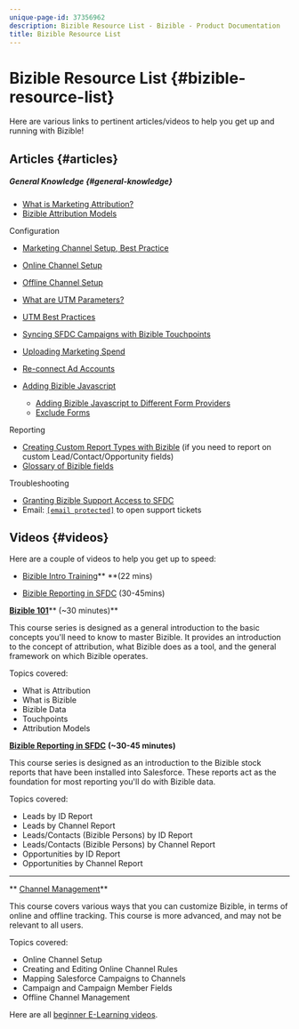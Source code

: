 ```yaml
---
unique-page-id: 37356962
description: Bizible Resource List - Bizible - Product Documentation
title: Bizible Resource List
---
```


# Bizible Resource List {#bizible-resource-list}

Here are various links to pertinent articles/videos to help you get up and running with Bizible!

## Articles {#articles}

##### General Knowledge {#general-knowledge}

* [What is Marketing Attribution?](http://docs.marketo.com/display/BIZ/Marketing+Attribution)
* [Bizible Attribution Models](http://docs.marketo.com/display/BIZ/Bizible+Attribution+Models)

Configuration

* [Marketing Channel Setup, Best Practice](http://docs.marketo.com/display/BIZ/Marketing+Channels+and+Sub-Channels)
* [Online Channel Setup](http://docs.marketo.com/display/BIZ/Online+Custom+Channel+Setup)
* [Offline Channel Setup](http://docs.marketo.com/display/BIZ/Offline+Custom+Channel+Setup)
* [What are UTM Parameters?](http://docs.marketo.com/display/BIZ/UTM+Parameters)
* [UTM Best Practices](http://docs.marketo.com/display/BIZ/Best+Practices+for+Setting+Up+UTM+Parameters)
* [Syncing SFDC Campaigns with Bizible Touchpoints](http://docs.marketo.com/display/BIZ/Campaigns+and+Campaign+Members)
* [Uploading Marketing Spend](http://docs.marketo.com/display/BIZ/Marketing+Channel+Costs#MarketingChannelCosts-marketingcosts)
* [Re-connect Ad Accounts](http://docs.marketo.com/display/BIZ/Reauthorizing+Connected+Accounts)
* [Adding Bizible Javascript](http://docs.marketo.com/display/BIZ/Adding+Bizible+Script)

    * [Adding Bizible Javascript to Different Form Providers](http://docs.marketo.com/display/BIZ/Adding+Bizible+Script+to+Different+Form+Providers)
    * [Exclude Forms](http://docs.marketo.com/display/BIZ/Excluding+Bizible+from+Specific+Forms)

Reporting

* [Creating Custom Report Types with Bizible](http://docs.marketo.com/display/BIZ/Creating+Custom+Bizible+Report+Types) (if you need to report on custom Lead/Contact/Opportunity fields)
* [Glossary of Bizible fields](http://docs.marketo.com/display/BIZ/Glossary+of+Bizible+Fields)

Troubleshooting

* [Granting Bizible Support Access to SFDC](http://docs.marketo.com/display/BIZ/Granting+Salesforce+Access+to+Bizible+Support)
* Email: [`[email protected]`](http://docs.marketo.com/cdn-cgi/l/email-protection#196a6c6969766b6d597b7063707b757c377a7674) to open support tickets

## Videos {#videos}

Here are a couple of videos to help you get up to speed:

* [Bizible Intro Training](https://embed.vidyard.com/watch/Pb4DuWJwtFgw3jUBDGneb4)** **(22 mins)

* [Bizible Reporting in SFDC](https://universityonline.marketo.com/courses/bizible-and-salesforce/) (30-45mins)

[**Bizible 101**](https://universityonline.marketo.com/courses/bizible-101/)** (~30 minutes)**

This course series is designed as a general introduction to the basic concepts you'll need to know to master Bizible. It provides an introduction to the concept of attribution, what Bizible does as a tool, and the general framework on which Bizible operates.

Topics covered:

* What is Attribution
* What is Bizible
* Bizible Data
* Touchpoints
* Attribution Models

[**Bizible Reporting in SFDC**](http://universityonline.marketo.com/courses/bizible-and-salesforce/) **(~30-45 minutes)**

This course series is designed as an introduction to the Bizible stock reports that have been installed into Salesforce. These reports act as the foundation for most reporting you'll do with Bizible data.

Topics covered:

* Leads by ID Report
* Leads by Channel Report
* Leads/Contacts (Bizible Persons) by ID Report
* Leads/Contacts (Bizible Persons) by Channel Report
* Opportunities by ID Report
* Opportunities by Channel Report

** **

** [Channel Management](http://universityonline.marketo.com/courses/bizible-fundamentals-channel-management/)**

This course covers various ways that you can customize Bizible, in terms of online and offline tracking. This course is more advanced, and may not be relevant to all users.

Topics covered:

* Online Channel Setup
* Creating and Editing Online Channel Rules
* Mapping Salesforce Campaigns to Channels
* Campaign and Campaign Member Fields
* Offline Channel Management

Here are all [beginner E-Learning videos](http://universityonline.marketo.com/#/library/bySubject/new-to-bizible/trails?_k=d1454j).
